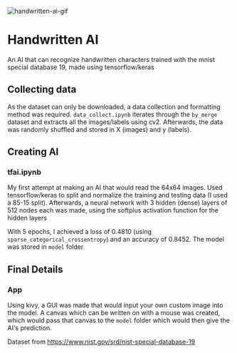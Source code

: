 
![handwritten-ai-gif](https://github.com/user-attachments/assets/899d7ec5-21a7-42b7-a444-ae4e842155ff)

# Handwritten AI
An AI that can recognize handwritten characters trained with the mnist special database 19, made using tensorflow/keras

## Collecting data
As the dataset can only be downloaded, a data collection and formatting method was required. `data_collect.ipynb` iterates through the `by_merge` dataset and extracts all the images/labels using cv2. Afterwards, the data was randomly shuffled and stored in X (images) and y (labels).

## Creating AI
### tfai.ipynb
My first attempt at making an AI that would read the 64x64 images. Used tensorflow/keras to split and normalize the training and testing data (I used a 85-15 split). Afterwards, a neural network with 3 hidden (dense) layers of 512 nodes each was made, using the softplus activation function for the hidden layers

With 5 epochs, I achieved a loss of 0.4810 (using `sparse_categorical_crossentropy`) and an accuracy of 0.8452. The model was stored in `model` folder

## Final Details
### App
Using kivy, a GUI was made that would input your own custom image into the model. A canvas which can be written on with a mouse was created, which would pass that canvas to the `model` folder which would then give the AI's prediction.

Dataset from https://www.nist.gov/srd/nist-special-database-19
